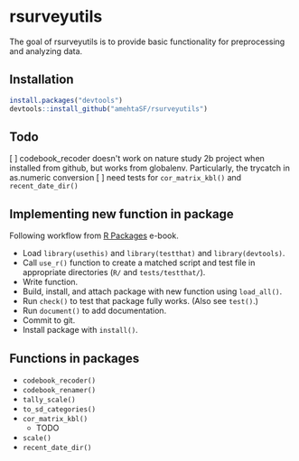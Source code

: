 
rsurveyutils
=============

<!-- badges: start -->
<!-- badges: end -->

The goal of rsurveyutils is to provide basic functionality for preprocessing and analyzing data.

Installation
--------------

``` r
install.packages("devtools")
devtools::install_github("amehtaSF/rsurveyutils")
```


Todo
------
[ ] codebook_recoder doesn't work on nature study 2b project when installed from github, but works from globalenv. Particularly, the trycatch in as.numeric conversion
[ ] need tests for `cor_matrix_kbl()` and `recent_date_dir()`



Implementing new function in package
----------------------------------------

Following workflow from [R Packages](https://r-pkgs.org/index.html) e-book. 


* Load `library(usethis)` and `library(testthat)` and `library(devtools)`.
* Call `use_r()` function to create a matched script and test file in appropriate directories (`R/` and `tests/testthat/`). 
* Write function.
* Build, install, and attach package with new function using `load_all()`.
* Run `check()` to test that package fully works. (Also see `test()`.)
* Run `document()` to add documentation. 
* Commit to git. 
* Install package with `install()`.

Functions in packages
------------------------

* `codebook_recoder()`  
* `codebook_renamer()` 
* `tally_scale()` 
* `to_sd_categories()` 
* `cor_matrix_kbl()` 
  * TODO 
* `scale()` 
* `recent_date_dir()` 
